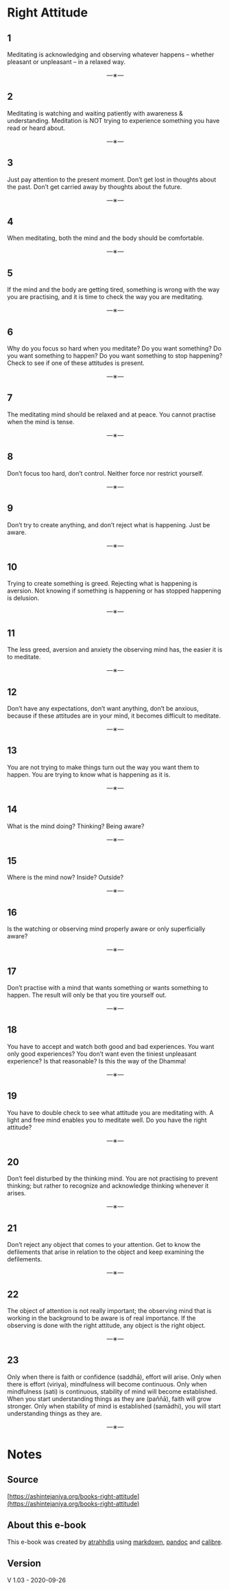 # Right Attitude

## 1

Meditating is acknowledging and observing whatever happens – whether pleasant or unpleasant – in a relaxed way.

<center>—∗—</center>

## 2 

Meditating is watching and waiting patiently with awareness & understanding. Meditation is NOT trying to experience something you have read or heard about.

<center>—∗—</center>

## 3

Just pay attention to the present moment. Don’t get lost in thoughts about the past. Don’t get carried away by thoughts about the future.

<center>—∗—</center>

## 4

When meditating, both the mind and the body should be comfortable.

<center>—∗—</center>

## 5

If the mind and the body are getting tired, something is wrong with the way you are practising, and it is time to check the way you are meditating.

<center>—∗—</center>

## 6

Why do you focus so hard when you meditate? Do you want something? Do you want something to happen? Do you want something to stop happening? Check to see if one of these attitudes is present.

<center>—∗—</center>

## 7

The meditating mind should be relaxed and at peace. You cannot practise when the mind is tense.

<center>—∗—</center>

## 8

Don’t focus too hard, don’t control. Neither force nor restrict yourself.

<center>—∗—</center>

## 9

Don’t try to create anything, and don’t reject what is happening. Just be aware.

<center>—∗—</center>

## 10

Trying to create something is greed. Rejecting what is happening is aversion. Not knowing if something is happening or has stopped happening is delusion.


<center>—∗—</center>

## 11

The less greed, aversion and anxiety the observing mind has, the easier it is to meditate.

<center>—∗—</center>

## 12

Don’t have any expectations, don’t want anything, don’t be anxious, because if these attitudes are in your mind, it becomes difficult to meditate.

<center>—∗—</center>

## 13

You are not trying to make things turn out the way you want them to happen. You are trying to know what is happening as it is.

<center>—∗—</center>

## 14

What is the mind doing? Thinking? Being aware?

<center>—∗—</center>

## 15

Where is the mind now?  Inside? Outside?

<center>—∗—</center>

## 16

Is the watching or observing mind properly aware or only superficially aware?

<center>—∗—</center>

## 17

Don’t practise with a mind that wants something or wants something to happen. The result will only be that you tire yourself out.

<center>—∗—</center>

## 18

You have to accept and watch both good and bad experiences. You want only good experiences? You don’t want even the tiniest unpleasant experience? Is that reasonable? Is this the way of the Dhamma!

<center>—∗—</center>

## 19

You have to double check to see what attitude you are meditating with. A light and free mind enables you to meditate well. Do you have the right attitude?

<center>—∗—</center>

## 20

Don’t feel disturbed by the thinking mind. You are not practising to prevent thinking; but rather to recognize and acknowledge thinking whenever it arises.

<center>—∗—</center>

## 21 

Don’t reject any object that comes to your attention. Get to know the defilements that arise in relation to the object and keep examining the defilements.

<center>—∗—</center>

## 22

The object of attention is not really important; the observing mind that is working in the background to be aware is of real importance. If the observing is done with the right attitude, any object is the right object.

<center>—∗—</center>

## 23

Only when there is faith or confidence (saddhā), effort will arise. Only when there is effort (viriya), mindfulness will become continuous. Only when mindfulness (sati) is continuous, stability of mind will become established. When you start understanding things as they are (paññā), faith will grow stronger. Only when stability of mind is established (samādhi), you will start understanding things as they are.

<center>—∗—</center>


# Notes

## Source 

[https://ashintejaniya.org/books-right-attitude](https://ashintejaniya.org/books-right-attitude)


## About this e-book

This e-book was created by [atrahhdis](https://atrahhdis.github.io/) using [markdown](https://en.wikipedia.org/wiki/Markdown), [pandoc](https://pandoc.org/) and [calibre](https://calibre-ebook.com/).


## Version

V 1.03 - 2020-09-26
